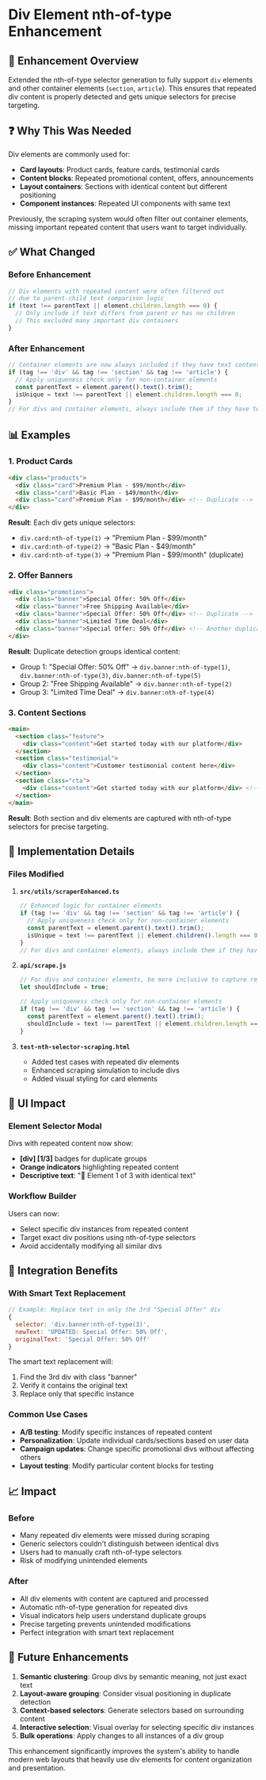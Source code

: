 # Div Element nth-of-type Enhancement

## 🎯 Enhancement Overview

Extended the nth-of-type selector generation to fully support `div` elements and other container elements (`section`, `article`). This ensures that repeated div content is properly detected and gets unique selectors for precise targeting.

## ❓ Why This Was Needed

Div elements are commonly used for:
- **Card layouts**: Product cards, feature cards, testimonial cards
- **Content blocks**: Repeated promotional content, offers, announcements
- **Layout containers**: Sections with identical content but different positioning
- **Component instances**: Repeated UI components with same text

Previously, the scraping system would often filter out container elements, missing important repeated content that users want to target individually.

## ✅ What Changed

### Before Enhancement
```javascript
// Div elements with repeated content were often filtered out
// due to parent-child text comparison logic
if (text !== parentText || element.children.length === 0) {
  // Only include if text differs from parent or has no children
  // This excluded many important div containers
}
```

### After Enhancement
```javascript
// Container elements are now always included if they have text content
if (tag !== 'div' && tag !== 'section' && tag !== 'article') {
  // Apply uniqueness check only for non-container elements
  const parentText = element.parent().text().trim();
  isUnique = text !== parentText || element.children.length === 0;
}
// For divs and container elements, always include them if they have text content
```

## 📊 Examples

### 1. Product Cards
```html
<div class="products">
  <div class="card">Premium Plan - $99/month</div>
  <div class="card">Basic Plan - $49/month</div>
  <div class="card">Premium Plan - $99/month</div> <!-- Duplicate -->
</div>
```

**Result**: Each div gets unique selectors:
- `div.card:nth-of-type(1)` → "Premium Plan - $99/month"
- `div.card:nth-of-type(2)` → "Basic Plan - $49/month"
- `div.card:nth-of-type(3)` → "Premium Plan - $99/month" (duplicate)

### 2. Offer Banners
```html
<div class="promotions">
  <div class="banner">Special Offer: 50% Off</div>
  <div class="banner">Free Shipping Available</div>
  <div class="banner">Special Offer: 50% Off</div> <!-- Duplicate -->
  <div class="banner">Limited Time Deal</div>
  <div class="banner">Special Offer: 50% Off</div> <!-- Another duplicate -->
</div>
```

**Result**: Duplicate detection groups identical content:
- Group 1: "Special Offer: 50% Off" → `div.banner:nth-of-type(1)`, `div.banner:nth-of-type(3)`, `div.banner:nth-of-type(5)`
- Group 2: "Free Shipping Available" → `div.banner:nth-of-type(2)`
- Group 3: "Limited Time Deal" → `div.banner:nth-of-type(4)`

### 3. Content Sections
```html
<main>
  <section class="feature">
    <div class="content">Get started today with our platform</div>
  </section>
  <section class="testimonial">
    <div class="content">Customer testimonial content here</div>
  </section>
  <section class="cta">
    <div class="content">Get started today with our platform</div> <!-- Duplicate -->
  </section>
</main>
```

**Result**: Both section and div elements are captured with nth-of-type selectors for precise targeting.

## 🔧 Implementation Details

### Files Modified

1. **`src/utils/scraperEnhanced.ts`**
   ```typescript
   // Enhanced logic for container elements
   if (tag !== 'div' && tag !== 'section' && tag !== 'article') {
     // Apply uniqueness check only for non-container elements
     const parentText = element.parent().text().trim();
     isUnique = text !== parentText || element.children().length === 0;
   }
   // For divs and container elements, always include them if they have text content
   ```

2. **`api/scrape.js`**
   ```javascript
   // For divs and container elements, be more inclusive to capture repeated content
   let shouldInclude = true;
   
   // Apply uniqueness check only for non-container elements
   if (tag !== 'div' && tag !== 'section' && tag !== 'article') {
     const parentText = element.parent().text().trim();
     shouldInclude = text !== parentText || element.children.length === 0;
   }
   ```

3. **`test-nth-selector-scraping.html`**
   - Added test cases with repeated div elements
   - Enhanced scraping simulation to include divs
   - Added visual styling for card elements

## 🎨 UI Impact

### Element Selector Modal
Divs with repeated content now show:
- **[div] [1/3]** badges for duplicate groups
- **Orange indicators** highlighting repeated content
- **Descriptive text**: "📍 Element 1 of 3 with identical text"

### Workflow Builder
Users can now:
- Select specific div instances from repeated content
- Target exact div positions using nth-of-type selectors
- Avoid accidentally modifying all similar divs

## 🔗 Integration Benefits

### With Smart Text Replacement
```javascript
// Example: Replace text in only the 3rd "Special Offer" div
{
  selector: 'div.banner:nth-of-type(3)',
  newText: 'UPDATED: Special Offer: 50% Off',
  originalText: 'Special Offer: 50% Off'
}
```

The smart text replacement will:
1. Find the 3rd div with class "banner"
2. Verify it contains the original text
3. Replace only that specific instance

### Common Use Cases
- **A/B testing**: Modify specific instances of repeated content
- **Personalization**: Update individual cards/sections based on user data
- **Campaign updates**: Change specific promotional divs without affecting others
- **Layout testing**: Modify particular content blocks for testing

## 📈 Impact

### Before
- Many repeated div elements were missed during scraping
- Generic selectors couldn't distinguish between identical divs
- Users had to manually craft nth-of-type selectors
- Risk of modifying unintended elements

### After
- All div elements with content are captured and processed
- Automatic nth-of-type generation for repeated divs
- Visual indicators help users understand duplicate groups
- Precise targeting prevents unintended modifications
- Perfect integration with smart text replacement

## 🚀 Future Enhancements

1. **Semantic clustering**: Group divs by semantic meaning, not just exact text
2. **Layout-aware grouping**: Consider visual positioning in duplicate detection
3. **Context-based selectors**: Generate selectors based on surrounding content
4. **Interactive selection**: Visual overlay for selecting specific div instances
5. **Bulk operations**: Apply changes to all instances of a div group

This enhancement significantly improves the system's ability to handle modern web layouts that heavily use div elements for content organization and presentation. 